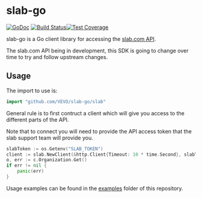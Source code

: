 # slab-go

[![GoDoc](https://godoc.org/github.com/VEVO/slab-go/slab?status.svg)](https://godoc.org/github.com/VEVO/slab-go/slab) [![Build Status](https://travis-ci.org/VEVO/slab-go.svg?branch=master)](https://travis-ci.org/VEVO/slab-go)[![Test Coverage](https://codecov.io/gh/VEVO/slab-go/branch/master/graph/badge.svg)](https://codecov.io/gh/VEVO/slab-go)

slab-go is a Go client library for accessing the [slab.com API](https://the.slab.com/public/slab-api-vk0o0i33).

The slab.com API being in development, this SDK is going to change over time to try and follow upstream changes.

## Usage

The import to use is:

```go
import "github.com/VEVO/slab-go/slab"
```

General rule is to first contruct a client which will give you access to the different parts of the API.

Note that to connect you will need to provide the API access token that the slab support team will provide you.

```go
slabToken := os.Getenv("SLAB_TOKEN")
client := slab.NewClient(&http.Client{Timeout: 10 * time.Second}, slabToken)
o, err := c.Organization.Get()
if err != nil {
    panic(err)
}
```

Usage examples can be found in the [examples](https://github.com/VEVO/slab-go/tree/master/examples) folder of this repository.
